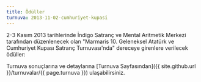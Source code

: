```yaml
---
title: Ödüller
turnuva: 2013-11-02-cumhuriyet-kupasi
---
```


2-3 Kasım 2013 tarihlerinde İndigo Satranç ve Mental Aritmetik Merkezi tarafından düzenlenecek olan "Marmaris 10. Geleneksel Atatürk ve Cumhuriyet Kupası Satranç Turnuvası'nda" dereceye girenlere verilecek ödüller:

Turnuva sonuçlarına ve detaylarına [Turnuva Sayfasından]({{ site.github.url }}/turnuvalar/{{ page.turnuva }}) ulaşabilirsiniz.  
